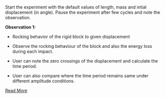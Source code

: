 Start the experiment with the default values of length, mass and intial displacement (in angle). Pause the experiment after few cycles and note the observation.

**Observation 1:**

- Rocking behavior of the rigid block to given displacement

- Observe the rocking behaviour of the block and also the energy loss during each impact.

- User can note the zero crossings of the displacement and calculate the time period.

- User can also compare where the time period remains same under different amplitude conditions.


[Read More](doc/7manual.pdf)
